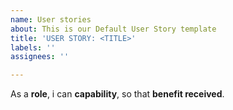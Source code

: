 ```yaml
---
name: User stories
about: This is our Default User Story template
title: 'USER STORY: <TITLE>'
labels: ''
assignees: ''

---
```


As a **role**, i can **capability**, so that **benefit received**.
